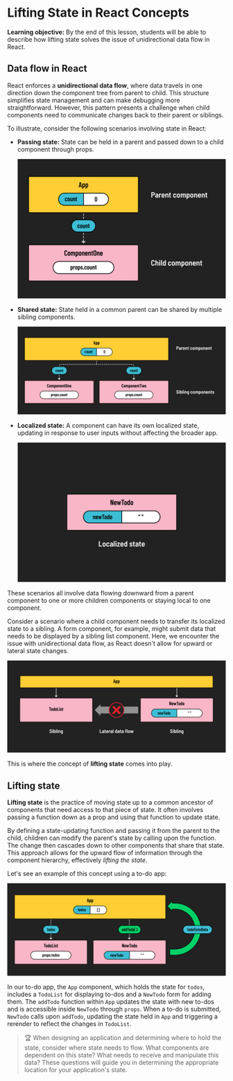 <h1>
  <span class="headline">Lifting State in React</span>
  <span class="subhead">Concepts</span>
</h1>

**Learning objective:** By the end of this lesson, students will be able to describe how lifting state solves the issue of unidirectional data flow in React.

## Data flow in React

React enforces a **unidirectional data flow**, where data travels in one direction down the component tree from parent to child. This structure simplifies state management and can make debugging more straightforward. However, this pattern presents a challenge when child components need to communicate changes back to their parent or siblings.

To illustrate, consider the following scenarios involving state in React:

- **Passing state:** State can be held in a parent and passed down to a child component through props.

  ![Unidirectional data flow](./assets/unidirectional.png)

- **Shared state:** State held in a common parent can be shared by multiple sibling components.

  ![Shared state data flow](./assets/shared-state.png)

- **Localized state:** A component can have its own localized state, updating in response to user inputs without affecting the broader app.

  ![Local form state diagram](./assets/local-state.png)

These scenarios all involve data flowing downward from a parent component to one or more children components or staying local to one component.

Consider a scenario where a child component needs to transfer its localized state to a sibling. A form component, for example, might submit data that needs to be displayed by a sibling list component. Here, we encounter the issue with unidirectional data flow, as React doesn't allow for upward or lateral state changes.

![Problem with unidirectional data flow](./assets/problem.png)

This is where the concept of **lifting state** comes into play.

## Lifting state

**Lifting state** is the practice of moving state up to a common ancestor of components that need access to that piece of state. It often involves passing a function down as a prop and using that function to update state.

By defining a state-updating function and passing it from the parent to the child, children can modify the parent's state by calling upon the function. The change then cascades down to other components that share that state. This approach allows for the upward flow of information through the component hierarchy, effectively *lifting the state*.

Let's see an example of this concept using a to-do app:

![Lifting state](./assets/lifting.png)

In our to-do app, the `App` component, which holds the state for `todos`, includes a `TodoList` for displaying to-dos and a `NewTodo` form for adding them. The `addTodo` function within `App` updates the state with new to-dos and is accessible inside `NewTodo` through `props`. When a to-do is submitted, `NewTodo` calls upon `addTodo`, updating the state held in `App` and triggering a rerender to reflect the changes in `TodoList`.

> 🏆 When designing an application and determining where to hold the state, consider where state needs to flow. What components are dependent on this state? What needs to receive and manipulate this data? These questions will guide you in determining the appropriate location for your application's state.
